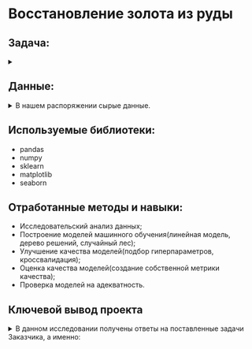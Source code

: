 # Восстановление золота из руды
## Задача:
<details><summary></summary>
  
Поставлена задача подготовить прототип модели машинного обучения, которая должна предсказать коэффициент восстановления золота из золотосодержащей руды».\
Модель поможет оптимизировать производство, чтобы не запускать предприятие с убыточными характеристиками.
</details>  

## Данные:
<details><summary>В нашем распоряжении сырые данные.</summary>  

**Технологический процесс**  
`Rougher feed` — исходное сырье  
`Rougher additions` — флотационные реагенты: Xanthate, Sulphate, Depressant  
`Rougher process`  — флотация  
`Rougher tails` — отвальные хвосты  
`Float banks` — флотационная установка  
`Cleaner process` — очистка  
`Rougher Au` — черновой концентрат золота  
`Final Au` — финальный концентрат золота  
**Параметры этапов**  
`air amount` — объём воздуха  
`fluid levels` — уровень жидкости  
`feed size` — размер гранул сырья  
`feed rate` — скорость подачи  
**Наименование признаков**  
`rougher` — флотация  
`primary_cleaner` — первичная очистка  
`secondary_cleaner` — вторичная очистка  
`final` — финальные характеристики  
**Возможные значения для блока:**  
`input` — параметры сырья  
`output` — параметры продукта  
`state` — параметры, характеризующие текущее состояние этапа  
`calculation` — расчётные характеристики
</details>

## Используемые библиотеки:
* pandas
* numpy
* sklearn
* matplotlib
* seaborn

## Отработанные методы и навыки:
* Исследовательский анализ данных;
* Построение моделей машинного обучения(линейная модель, дерево решений, случайный лес);
* Улучшение качества моделей(подбор гиперпараметров, кроссвалидация);
* Оценка качества моделей(создание собственной метрики качества);
* Проверка моделей на адекватность.
## Ключевой вывод проекта

<details><summary>В данном исследовании получены ответы на поставленные задачи Заказчика, а именно:</summary>

|Вопросы|Выводы|
|:--- |:----------- |
|Подготовить прототип модели машинного обучения, которая должна предсказать коэффициент восстановления золота из золотосодержащей руды.<br/>Модель поможет оптимизировать производство, чтобы не запускать предприятие с убыточными характеристиками.|Была проведена предобработка данных:<ul><li>определились с целевыми признаками и признаками, необходимыми для их оценки;</li><li>удалены лишние признаки;</li><li>заполнены пропуски.</li></ul>Проведен анализ:<ul><li>Анализ концентрации металлов на различных этапах выявил прирост концентрации золота в 34%</li><li>Проведеное сравнение размеров гранул сырья в обучаемой и тестовой выборках, показало их идентичность</li><li>На этапе анализа суммарной концентрации всех веществ были выявлены и удалены аномальные значения</li></ul>На этапе построения модели:<ul><li>Выведена метрика качества sMAPE</li><li>Осуществлен выбор наиболее подходящей модели для оценки эффективной работы промышленных предприятий</li><li>Наилучшая модель проверена на тестовой выборке</li><li>Модель прошла проверку на адекватность, сравнением со "случайно" предсказывающей моделью</li></ul>Подготовлен прототип модели машинного обучения для «Цифры», предсказывающий коэффициент восстановления золота из золотосодержащей руды.<br/>Итоговая модель построена на алгоритме `RandomForestRegressor`<ul><li>Ошибка на тестовой выборке: 6.848</li><li>Параметры алгоритма: max_depth=9, n_estimators=137|

